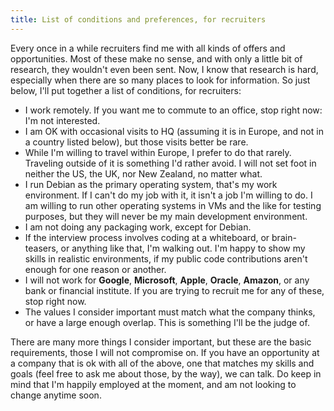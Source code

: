 ```yaml
---
title: List of conditions and preferences, for recruiters
---
```


Every once in a while recruiters find me with all kinds of offers and opportunities. Most of these make no sense, and with only a little bit of research, they wouldn't even been sent. Now, I know that research is hard, especially when there are so many places to look for information. So just below, I'll put together a list of conditions, for recruiters:

* I work remotely. If you want me to commute to an office, stop right now: I'm not interested.
* I am OK with occasional visits to HQ (assuming it is in Europe, and not in a country listed below), but those visits better be rare.
* While I'm willing to travel within Europe, I prefer to do that rarely. Traveling outside of it is something I'd rather avoid. I will not set foot in neither the US, the UK, nor New Zealand, no matter what.
* I run Debian as the primary operating system, that's my work environment. If I can't do my job with it, it isn't a job I'm willing to do. I am willing to run other operating systems in VMs and  the like for testing purposes, but they will never be my main development environment.
* I am not doing any packaging work, except for Debian.
* If the interview process involves coding at a whiteboard, or brain-teasers, or anything like that, I'm walking out. I'm happy to show my skills in realistic environments, if my public code contributions aren't enough for one reason or another.
* I will not work for **Google**, **Microsoft**, **Apple**, **Oracle**, **Amazon**, or any bank or financial institute. If you are trying to recruit me for any of these, stop right now.
* The values I consider important must match what the company thinks, or have a large enough overlap. This is something I'll be the judge of.

There are many more things I consider important, but these are the basic requirements, those I will not compromise on. If you have an opportunity at a company that is ok with all of the above, one that matches my skills and goals (feel free to ask me about those, by the way), we can talk. Do keep in mind that I'm happily employed at the moment, and am not looking to change anytime soon.
